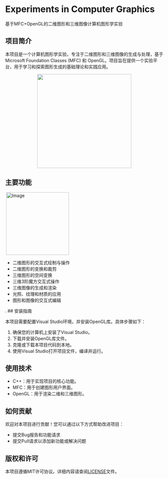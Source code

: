 # Experiments in Computer Graphics

基于MFC+OpenGL的二维图形和三维图像计算机图形学实验

## 项目简介

本项目是一个计算机图形学实验，专注于二维图形和三维图像的生成与处理，基于Microsoft Foundation Classes (MFC) 和 OpenGL。项目旨在提供一个实验平台，用于学习和探索图形生成的基础理论和实践应用。

<div align=center>
<img src="fig/1.gif" width="300px" />
</div>

## 主要功能

<div style="display: inline-block;">
  <img src="fig/4.png" alt="Image" align="right" width="200px" />
</div>

- 二维图形的交互式绘制与操作
- 二维图形的变换和裁剪
- 三维图形的空间变换
- 三维3阶魔方交互式操作
- 三维图像的生成和渲染
- 光照、纹理和材质的应用
- 图形和图像的交互式编辑

<img src="fig/3.png" style="zoom:20%;" />
## 安装指南

本项目需要配置Visual Studio环境，并安装OpenGL库。具体步骤如下：

1. 确保您的计算机上安装了Visual Studio。
2. 下载并安装OpenGL库文件。
3. 克隆或下载本项目代码到本地。
4. 使用Visual Studio打开项目文件，编译并运行。

## 使用技术

- C++：用于实现项目的核心功能。
- MFC：用于创建图形用户界面。
- OpenGL：用于渲染二维和三维图形。

## 如何贡献

欢迎对本项目进行贡献！您可以通过以下方式帮助改进项目：

- 提交Bug报告和功能请求
- 提交Pull请求以添加新功能或解决问题

## 版权和许可

本项目遵循MIT许可协议。详细内容请查阅[LICENSE](LICENSE)文件。